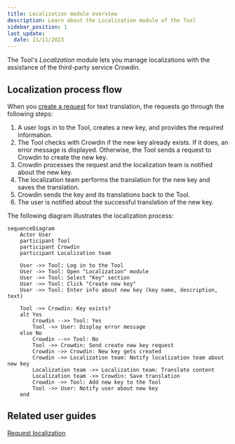 ```yaml
---
title: Localization module overview
description: Learn about the Localization module of the Tool
sidebar_position: 1
last_update: 
  date: 11/11/2023
---
```


The Tool's *Localization* module lets you manage localizations with the assistance of the third-party service Crowdin.

## Localization process flow

When you [create a request](/docs/test-tasks/welltech/request-localization.md) for text translation, the requests go through the following steps:

1. A user logs in to the Tool, creates a new key, and provides the required information.
2. The Tool checks with Crowdin if the new key already exists. If it does, an error message is displayed. Otherwise, the Tool sends a request to Crowdin to create the new key.
3. Crowdin processes the request and the localization team is notified about the new key.
4. The localization team performs the translation for the new key and saves the translation.
5. Crowdin sends the key and its translations back to the Tool.
6. The user is notified about the successful translation of the new key.

The following diagram illustrates the localization process:

```mermaid
sequenceDiagram
    Actor User
    participant Tool
    participant Crowdin
    participant Localization team

    User ->> Tool: Log in to the Tool
    User ->> Tool: Open "Localization" module
    User ->> Tool: Select "Key" section
    User ->> Tool: Click "Create new key"
    User ->> Tool: Enter info about new key (key name, description, text)

    Tool ->> Crowdin: Key exists?
    alt Yes
        Crowdin -->> Tool: Yes
        Tool ->> User: Display error message
    else No
        Crowdin -->> Tool: No
        Tool ->> Crowdin: Send create new key request
        Crowdin ->> Crowdin: New key gets created
        Crowdin ->> Localization team: Notify localization team about new key
        Localization team ->> Localization team: Translate content
        Localization team ->> Crowdin: Save translation
        Crowdin ->> Tool: Add new key to the Tool
        Tool ->> User: Notify user about new key
    end
```
## Related user guides

[Request localization](/docs/test-tasks/welltech/request-localization.md)
